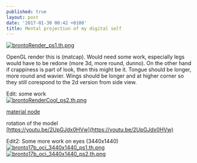 ```yaml
---
published: true
layout: post
date: '2017-01-30 00:42 +0100'
title: Mental projection of my digital self
---
```

[![brontoRender_ps1.th.png](https://cdn.scrot.moe/images/2017/01/30/brontoRender_ps1.th.png)](https://cdn.scrot.moe/images/2017/01/30/brontoRender_ps1.png)

OpenGL render this is (matcap). Would need some work, especially legs would have to be redone (more 3d, more round, dunno). On the other hand if crappiness is part of look, then this might be it. Tongue should be longer, more round and wavier. Wings should be longer and at higher corner so they still corespond to the 2d version from side view.

Edit: some work  
[![brontoRenderCool_ps2.th.png](https://cdn.scrot.moe/images/2017/02/01/brontoRenderCool_ps2.th.png)](https://cdn.scrot.moe/images/2017/02/01/brontoRenderCool_ps2.png)

[material node](https://cdn.scrot.moe/images/2017/02/01/materialNode.png)

rotation of the model  
[https://youtu.be/2UpGJdx0HVw](https://youtu.be/2UpGJdx0HVw)

Edit2: Some more work on eyes (3440x1440)    
[![bronto17b_oci_3440x1440_ps1.th.png](https://cdn.scrot.moe/images/2017/02/01/bronto17b_oci_3440x1440_ps1.th.png)](https://cdn.scrot.moe/images/2017/02/01/bronto17b_oci_3440x1440_ps1.png)
[![bronto17b_oci_3440x1440_ps2.th.png](https://cdn.scrot.moe/images/2017/02/01/bronto17b_oci_3440x1440_ps2.th.png)](https://cdn.scrot.moe/images/2017/02/01/bronto17b_oci_3440x1440_ps2.png)
